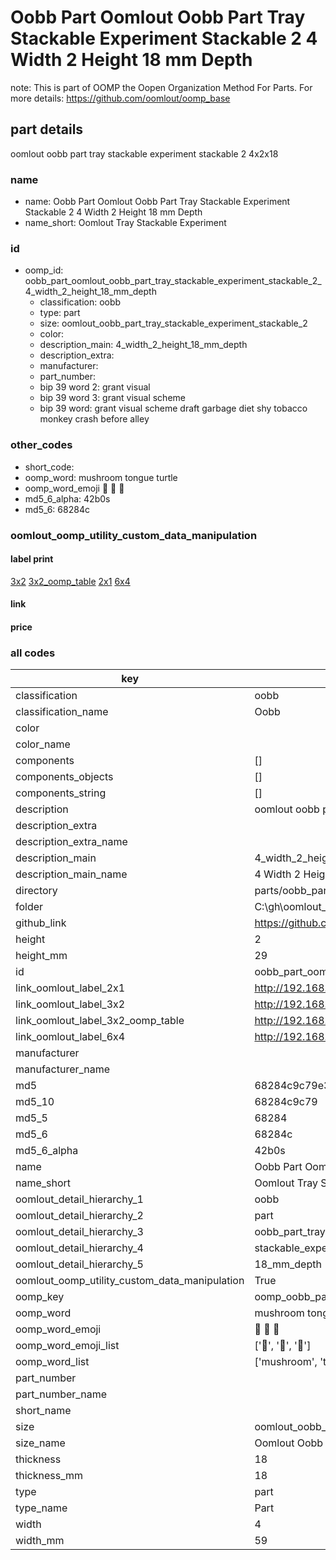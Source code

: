 # Oobb Part Oomlout Oobb Part Tray Stackable Experiment Stackable 2 4 Width 2 Height 18 mm Depth  

note: This is part of OOMP the Oopen Organization Method For Parts. For more details: https://github.com/oomlout/oomp_base

##  part details
  



oomlout oobb part tray stackable experiment stackable 2 4x2x18



### name
* name: Oobb Part Oomlout Oobb Part Tray Stackable Experiment Stackable 2 4 Width 2 Height 18 mm Depth
* name_short: Oomlout Tray Stackable Experiment
### id
* oomp_id: oobb_part_oomlout_oobb_part_tray_stackable_experiment_stackable_2_4_width_2_height_18_mm_depth
  * classification: oobb
  * type: part
  * size: oomlout_oobb_part_tray_stackable_experiment_stackable_2
  * color: 
  * description_main: 4_width_2_height_18_mm_depth
  * description_extra: 
  * manufacturer: 
  * part_number: 
  * bip 39 word 2: grant visual
  * bip 39 word 3: grant visual scheme
  * bip 39 word: grant visual scheme draft garbage diet shy tobacco monkey crash before alley

### other_codes
* short_code: 
* oomp_word: mushroom tongue turtle
* oomp_word_emoji :mushroom: :tongue: :turtle:
* md5_6_alpha: 42b0s
* md5_6: 68284c






### oomlout_oomp_utility_custom_data_manipulation
#### label print
[3x2](http://192.168.1.245:1112/?label=oomp%2042b0s)
[3x2_oomp_table](http://192.168.1.108:1112/?label=oomp%2042b0s)
[2x1](http://192.168.1.242:1112/?label=oomp%2042b0s)
[6x4](http://192.168.1.55:1112/?label=oomp%2042b0s)    

#### link

                              

#### price







### all codes 
| key | value |  
| --- | --- |  
| classification | oobb |  
| classification_name | Oobb |  
| color |  |  
| color_name |  |  
| components | [] |  
| components_objects | [] |  
| components_string | [] |  
| description | oomlout oobb part tray stackable experiment stackable 2 4x2x18 |  
| description_extra |  |  
| description_extra_name |  |  
| description_main | 4_width_2_height_18_mm_depth |  
| description_main_name | 4 Width 2 Height 18 mm Depth |  
| directory | parts/oobb_part_oomlout_oobb_part_tray_stackable_experiment_stackable_2_4_width_2_height_18_mm_depth |  
| folder | C:\gh\oomlout_oobb_version_4_generated_parts\parts\oobb_part_oomlout_oobb_part_tray_stackable_experiment_stackable_2_4_width_2_height_18_mm_depth |  
| github_link | https://github.com/oomlout/oomlout_oomp_part_src/tree/main/parts/oobb_part_oomlout_oobb_part_tray_stackable_experiment_stackable_2_4_width_2_height_18_mm_depth |  
| height | 2 |  
| height_mm | 29 |  
| id | oobb_part_oomlout_oobb_part_tray_stackable_experiment_stackable_2_4_width_2_height_18_mm_depth |  
| link_oomlout_label_2x1 | http://192.168.1.242:1112/?label=oomp%2042b0s |  
| link_oomlout_label_3x2 | http://192.168.1.245:1112/?label=oomp%2042b0s |  
| link_oomlout_label_3x2_oomp_table | http://192.168.1.108:1112/?label=oomp%2042b0s |  
| link_oomlout_label_6x4 | http://192.168.1.55:1112/?label=oomp%2042b0s |  
| manufacturer |  |  
| manufacturer_name |  |  
| md5 | 68284c9c79e338f0f6afc41f817d3b2d |  
| md5_10 | 68284c9c79 |  
| md5_5 | 68284 |  
| md5_6 | 68284c |  
| md5_6_alpha | 42b0s |  
| name | Oobb Part Oomlout Oobb Part Tray Stackable Experiment Stackable 2 4 Width 2 Height 18 mm Depth |  
| name_short | Oomlout Tray Stackable Experiment |  
| oomlout_detail_hierarchy_1 | oobb |  
| oomlout_detail_hierarchy_2 | part |  
| oomlout_detail_hierarchy_3 | oobb_part_tray |  
| oomlout_detail_hierarchy_4 | stackable_experiment_stackable_2 |  
| oomlout_detail_hierarchy_5 | 18_mm_depth |  
| oomlout_oomp_utility_custom_data_manipulation | True |  
| oomp_key | oomp_oobb_part_oomlout_oobb_part_tray_stackable_experiment_stackable_2_4_width_2_height_18_mm_depth |  
| oomp_word | mushroom tongue turtle |  
| oomp_word_emoji | :mushroom: :tongue: :turtle: |  
| oomp_word_emoji_list | [':mushroom:', ':tongue:', ':turtle:'] |  
| oomp_word_list | ['mushroom', 'tongue', 'turtle'] |  
| part_number |  |  
| part_number_name |  |  
| short_name |  |  
| size | oomlout_oobb_part_tray_stackable_experiment_stackable_2 |  
| size_name | Oomlout Oobb Part Tray Stackable Experiment Stackable 2 |  
| thickness | 18 |  
| thickness_mm | 18 |  
| type | part |  
| type_name | Part |  
| width | 4 |  
| width_mm | 59 |  
